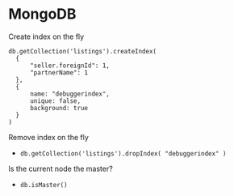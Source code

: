 # MongoDB

Create index on the fly
```
db.getCollection('listings').createIndex(
  {
      "seller.foreignId": 1,
      "partnerName": 1
  },
  {
      name: "debuggerindex",
      unique: false,
      background: true
  }
)
```

Remove index on the fly
* `db.getCollection('listings').dropIndex( "debuggerindex" )`

Is the current node the master?
* `db.isMaster()`

